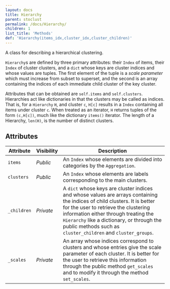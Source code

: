 ```yaml
---
layout: docs
title: Hierarchy
parent: stoclust
permalink: /docs/Hierarchy/
children: 1
list_title: 'Methods'
def: 'Hierarchy(items_idx,cluster_idx,cluster_children)'
---
```


A class for describing a hierarchical clustering.

`Hierarchy`s are defined by three primary attributes:
their `Index` of items, their `Index` of cluster clusters,
and a `dict` whose keys are cluster indices and whose
values are tuples. The first element of the tuple is a *scale parameter* which must increase from subset to superset,
and the second is an array containing the indices
of each immediate child cluster of the key cluster.

Attributes that can be obtained are `self.items` and `self.clusters`.
Hierarchies act like dictionaries in that the clusters
may be called as indices. That is, for a `Hierarchy` `H`, and cluster `c`,
`H[c]` results in a `Index` containing all items under cluster `c`.
When treated as an iterator, `H` returns tuples of the form `(c,H[c])`,
much like the dictionary `items()` iterator.
The length of a Hierarchy, `len(H)`, is the number of distinct clusters.


## Attributes

| Attribute | Visibility | Description |
| --- | --- | --- |
| `items` | *Public* | An `Index` whose elements are divided into categories by the `Aggregation`. |
| `clusters` | *Public* | An `Index` whose elements are labels corresponding to the main clusters. |
| `_children` | *Private* | A `dict` whose keys are cluster indices and whose values are arrays containing the indices of child clusters. It is better for the user to retrieve the clustering information either through treating the `Hierarchy` like a dictionary, or through the public methods such as `cluster_children` and `cluster_groups`.|
| `_scales` | *Private* | An array whose indices correspond to clusters and whose entries give the scale parameter of each cluster. It is better for the user to retrieve this information through the public method `get_scales` and to modify it through the method `set_scales`.|